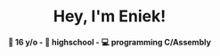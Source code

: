 <h1 align="center">Hey, I'm Eniek!</h1>
<h4 align="center">🎂 16 y/o - 🏫 highschool - 💻 programming C/Assembly</h4>
